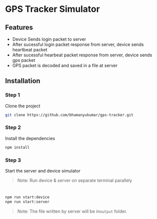 # GPS Tracker Simulator
## Features

- Device Sends login packet to server
- After sucessful login packet response from server, device sends heartbeat packet
- After sucessful hearbeat packet response from server, device sends gps packet
- GPS packet is decoded and saved in a file at server

## Installation

### Step 1
Clone the project
```sh
git clone https://github.com/bhumanyukumar/gps-tracker.git
```
### Step 2
Install the dependencies

```sh
npm install
```
### Step 3
Start the server and device simulator
> Note: Run device & server on separate terminal parallely
#

```sh
npm run start:device
npm run start:server
```

> Note: The file written by server will be in`output` folder.


